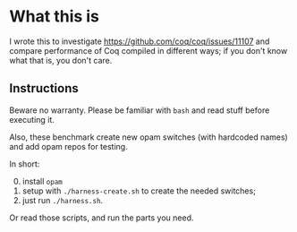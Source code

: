 # What this is

I wrote this to investigate https://github.com/coq/coq/issues/11107 and compare
performance of Coq compiled in different ways; if you don't know what that is,
you don't care.

## Instructions

Beware no warranty. Please be familiar with `bash` and read stuff before executing it.

Also, these benchmark create new opam switches (with hardcoded names) and add opam repos for testing.

In short:

0. install `opam`
1. setup with `./harness-create.sh` to create the needed switches;
2. just run `./harness.sh`.

Or read those scripts, and run the parts you need.

